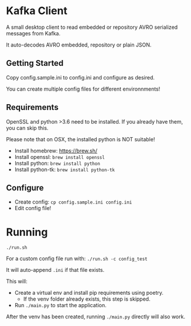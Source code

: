 # Kafka Client
A small desktop client to read embedded or repository AVRO serialized messages from Kafka.

It auto-decodes AVRO embedded, repository or plain JSON.

## Getting Started

Copy config.sample.ini to config.ini and configure as desired.

You can create multiple config files for different environnments!

## Requirements
OpenSSL and python >3.6 need to be installed. If you already have them, you can skip this.

Please note that on OSX, the installed python is NOT suitable!

* Install homebrew: https://brew.sh/
* Install openssl: `brew install openssl`
* Install python: `brew install python`
* Install python-tk: `brew install python-tk`

## Configure
* Create config: `cp config.sample.ini config.ini`
* Edit config file!

# Running

`./run.sh`

For a custom config file run with:
`./run.sh -c config_test`

It will auto-append `.ini` if that file exists.

This will:
* Create a virtual env and install pip requirements using poetry.
  * If the venv folder already exists, this step is skipped.
* Run `./main.py` to start the application.

After the venv has been created, running `./main.py` directly will also work.
